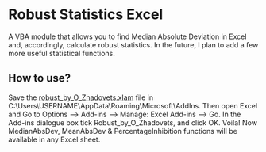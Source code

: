 <h1>Robust Statistics Excel</h1>
A VBA module that allows you to find Median Absolute Deviation in Excel and, accordingly, calculate robust statistics. In the future, I plan to add a few more useful statistical functions. 

<h2>How to use?</h2>
Save the <a href=https://github.com/Alexthundergod/Robust-Statistics-Excel/blob/main/robust_by_O_Zhadovets.xlam>robust_by_O_Zhadovets.xlam</a> file in 
    C:\Users\USERNAME\AppData\Roaming\Microsoft\AddIns.
Then open Excel and Go to Options –> Add-ins –> Manage: Excel Add-ins –> Go. In the Add-ins dialogue box tick Robust_by_O_Zhadovets, and click OK. Voila! Now MedianAbsDev, MeanAbsDev & PercentageInhibition functions will be available in any Excel sheet.
